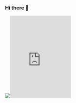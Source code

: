 ### Hi there 👋
<div id="header" aling="center" >
 <img src="<div style="width:480px"><iframe allow="fullscreen" frameBorder="0" height="270" src="https://giphy.com/embed/L7Lm7JSWSRkW5Vvjjg/video" width="200"/></div>"
**nottwithtt/nottwithtt** is a ✨ _special_ ✨ repository because its `README.md` (this file) appears on your GitHub profile.

Here are some ideas to get you started:

- 🔭 I’m currently working on ...
- 🌱 I’m currently learning ...
- 👯 I’m looking to collaborate on ...
- 🤔 I’m looking for help with ...
- 💬 Ask me about ...
- 📫 How to reach me: ...
- 😄 Pronouns: ...
- ⚡ Fun fact: ...
-->
